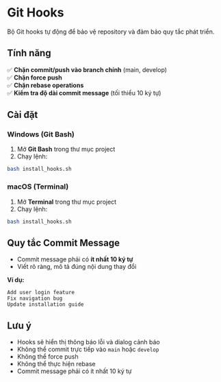 # Git Hooks

Bộ Git hooks tự động để bảo vệ repository và đảm bảo quy tắc phát triển.

## Tính năng

✅ **Chặn commit/push vào branch chính** (main, develop)  
✅ **Chặn force push**  
✅ **Chặn rebase operations**  
✅ **Kiểm tra độ dài commit message** (tối thiểu 10 ký tự)  

## Cài đặt

### Windows (Git Bash)

1. Mở **Git Bash** trong thư mục project
2. Chạy lệnh:
```bash
bash install_hooks.sh
```

### macOS (Terminal)

1. Mở **Terminal** trong thư mục project
2. Chạy lệnh:
```bash
bash install_hooks.sh
```

## Quy tắc Commit Message

- Commit message phải có **ít nhất 10 ký tự**
- Viết rõ ràng, mô tả đúng nội dung thay đổi

**Ví dụ:**
```
Add user login feature
Fix navigation bug  
Update installation guide
```

## Lưu ý

- Hooks sẽ hiển thị thông báo lỗi và dialog cảnh báo
- Không thể commit trực tiếp vào `main`  hoặc `develop`  
- Không thể force push
- Không thể thực hiện rebase
- Commit message phải có ít nhất 10 ký tự
